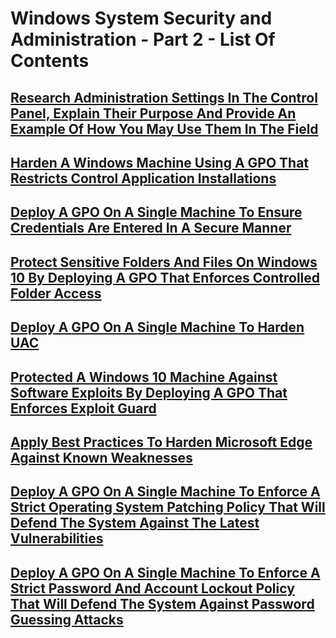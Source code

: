 # Windows System Security and Administration - Part 2 - List Of Contents

## [Research Administration Settings In The Control Panel, Explain Their Purpose And Provide An Example Of How You May Use Them In The Field]()

## [Harden A Windows Machine Using A GPO That Restricts Control Application Installations]()

## [Deploy A GPO On A Single Machine To Ensure Credentials Are Entered In A Secure Manner]()

## [Protect Sensitive Folders And Files On Windows 10 By Deploying A GPO That Enforces Controlled Folder Access]()

## [Deploy A GPO On A Single Machine To Harden UAC]()

## [Protected A Windows 10 Machine Against Software Exploits By Deploying A GPO That Enforces Exploit Guard]()

## [Apply Best Practices To Harden Microsoft Edge Against Known Weaknesses]()

## [Deploy A GPO On A Single Machine To Enforce A Strict Operating System Patching Policy That Will Defend The System Against The Latest Vulnerabilities]()

## [Deploy A GPO On A Single Machine To Enforce A Strict Password And Account Lockout Policy That Will Defend The System Against Password Guessing Attacks]()
